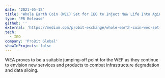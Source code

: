 ```yaml
---
date: '2021-05-12'
title: 'Whole Earth Coin (WEC) Set for IEO to Inject New Life Into Aging Infrastructure'
type: 'PR Release'
github: ''
external: 'https://medium.com/probit-exchange/whole-earth-coin-wec-set-for-ieo-to-inject-new-life-into-aging-infrastructure-15b9e35633c1'
tech:
  - IEO
company: 'ProBit Global'
showInProjects: false
---
```


WEA proves to be a suitable jumping-off point for the WEF as they continue to envision new services and products to combat infrastructure degradation and data siloing.
